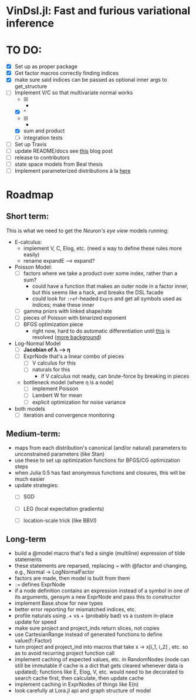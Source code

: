 # VinDsl.jl: Fast and furious variational inference

# TO DO:
- [x] Set up as proper package
- [x] Get factor macros correctly finding indices
- [x] make sure said indices can be passed as optional inner args to get_structure
- [ ] Implement V/C so that multivariate normal works
    - [x] +
    - [x] ^
    - [x] *
    - [x] sum and product
    - [ ] integration tests
- [ ] Set up Travis
- [ ] update README/docs see [this](http://maurow.bitbucket.org/notes/documenting-a-julia-package.html) blog post
- [ ] release to contributors
- [ ] state space models from Beal thesis
- [ ] Implement parameterized distributions &agrave; la [here](https://github.com/JuliaStats/Distributions.jl/pull/430)

# Roadmap

## Short term:
This is what we need to get the *Neuron's eye view* models running:
- E-calculus:
    - implement V, C, Elog, etc. (need a way to define these rules more easily)
    - rename expandE ⟶ expand?
- Poisson Model:
    - [ ] factors where we take a product over some index, rather than a sum?
        - could have a function that makes an outer node in a factor inner, but this seems like a hack, and breaks the DSL facade
        - could look for `:ref`-headed `Expr`s and get all symbols used as indices; make these inner
    - [ ] gamma priors with linked shape/rate
    - [ ] pieces of Poisson with binarized exponent
    - [ ] BFGS optimization piece
        - right now, hard to do automatic differentiation until [this](https://github.com/JuliaStats/Distributions.jl/pull/430) is resolved ([more background](https://github.com/JuliaStats/Distributions.jl/issues/432))
- Log-Normal Model
    - [ ] **Jacobian of λ ⟶ η**
    - [ ] ExprNode that's a linear combo of pieces
        - [ ] V calculus for this
        - [ ] naturals for this
            - if V calculus not ready, can brute-force by breaking in pieces
    - bottleneck model (where η is a node)
        - [ ] implement Poisson
        - [ ] Lambert W for mean
        - [ ] explicit optimization for noise variance
- both models
    - [ ] iteration and convergence monitoring

## Medium-term:
- maps from each distribution's canonical (and/or natural) parameters to unconstrained parameters (like Stan)
- use these to set up optimization functions for BFGS/CG optimization steps
- when Julia 0.5 has fast anonymous functions and closures, this will be much easier
- update strategies:
    - [ ] SGD
    - [ ] LEG (local expectation gradients)
    - [ ] location-scale trick (like BBVI)


## Long-term
- build a @model macro that's fed a single (multiline) expression of tilde statements
- these statements are reparsed, replacing ~ with @factor and changing, e.g., Normal -> LogNormalFactor
- factors are made, then model is built from them
- `:=` defines ExprNode
- if a node definition contains an expression instead of a symbol in one of its arguments, gensym a new ExprNode and pass this to constructor
- implement Base.show for new types
- better error reporting for mismatched indices, etc.
- profile naturals using .+ vs + (probably bad) vs a custom in-place update for speed
- make sure project and project_inds return slices, not copies
- use CartesianRange instead of generated functions to define value(f::Factor)
- turn project and project_ind into macros that take x -> x[i_1, i_2] , etc. so as to avoid recurring project function call
- implement caching of expected values, etc. in RandomNodes (node can still be immutable if cache is a dict that gets cleared whenever data is updated); functions like E, Elog, V, etc. would need to be decorated to search cache first, then calculate, then update cache
- implement caching in ExprNodes of things like E(n)
- look carefully at Lora.jl api and graph structure of model
